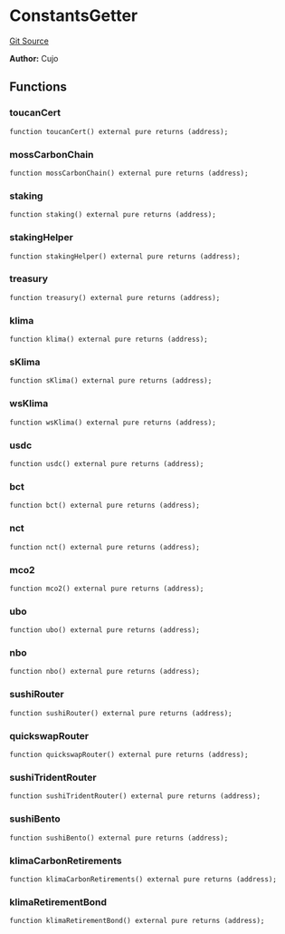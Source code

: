 # ConstantsGetter
[Git Source](https://github.com/KlimaDAO/klimadao-solidity/blob/b98fc1e8b7dcf2a7b80bbaba384c8c84431739fc/src/infinity/mocks/ConstantsGetter.sol)

**Author:**
Cujo


## Functions
### toucanCert


```solidity
function toucanCert() external pure returns (address);
```

### mossCarbonChain


```solidity
function mossCarbonChain() external pure returns (address);
```

### staking


```solidity
function staking() external pure returns (address);
```

### stakingHelper


```solidity
function stakingHelper() external pure returns (address);
```

### treasury


```solidity
function treasury() external pure returns (address);
```

### klima


```solidity
function klima() external pure returns (address);
```

### sKlima


```solidity
function sKlima() external pure returns (address);
```

### wsKlima


```solidity
function wsKlima() external pure returns (address);
```

### usdc


```solidity
function usdc() external pure returns (address);
```

### bct


```solidity
function bct() external pure returns (address);
```

### nct


```solidity
function nct() external pure returns (address);
```

### mco2


```solidity
function mco2() external pure returns (address);
```

### ubo


```solidity
function ubo() external pure returns (address);
```

### nbo


```solidity
function nbo() external pure returns (address);
```

### sushiRouter


```solidity
function sushiRouter() external pure returns (address);
```

### quickswapRouter


```solidity
function quickswapRouter() external pure returns (address);
```

### sushiTridentRouter


```solidity
function sushiTridentRouter() external pure returns (address);
```

### sushiBento


```solidity
function sushiBento() external pure returns (address);
```

### klimaCarbonRetirements


```solidity
function klimaCarbonRetirements() external pure returns (address);
```

### klimaRetirementBond


```solidity
function klimaRetirementBond() external pure returns (address);
```

